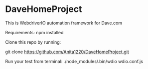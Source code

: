 # DaveHomeProject

This is WebdriverIO automation framework for Dave.com

Requirements:
npm installed

Clone this repo by running:

git clone https://github.com/Anita1220/DaveHomeProject.git



Run your test from terminal:
./node_modules/.bin/wdio wdio.conf.js

